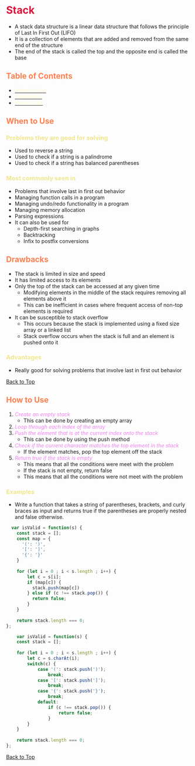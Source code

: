 <style>
r { color: Crimson }
o { color: Coral }
y { color: Khaki }
g { color: MediumSpringGreen }
b { color: SkyBlue }
i { color: Violet }
h { color:  Plum }
hh { color: Pink }
l { color: Lemonchiffon}
</style>

# <h1 id='stack'><r>Stack</r></h1>
* A stack data structure is a linear data structure that follows the principle of Last In First Out (LIFO)
* It is a collection of elements that are added and removed from the same end of the structure
* The end of the stack is called the top and the opposite end is called the base
## <h2 id='table-of-contents'><o>Table of Contents</o></h2>
* [<l>When to Use</l>](#when-to-use)
* [<l>Drawbacks</l>](#drawbacks)
* [<l>How to Use</l>](#how-to-use)

## <h2 id='when-to-use'><o>When to Use</o></h2>

### <y>Problems they are good for solving</y>
* Used to reverse a string
* Used to check if a string is a palindrome
* Used to check if a string has balanced parentheses

### <y>Most commonly seen in</y>
* Problems that involve last in first out behavior
* Managing function calls in a program
* Managing undo/redo functionality in a program
* Managing memory allocation
* Parsing expressions
* It can also be used for
    * Depth-first searching in graphs
    * Backtracking
    * Infix to postfix conversions
## <h2 id='drawbacks'><o>Drawbacks</o></h2>
* The stack is limited in size and speed
* It has limited access to its elements
* Only the top of the stack can be accessed at any given time
    * Modifying elements in the middle of the stack requires removing all elements above it
    * This can be inefficient in cases where frequent access of non-top elements is required
* It can be susceptible to stack overflow
    * This occurs because the stack is implemented using a fixed size array or a linked list
    * Stack overflow occurs when the stack is full and an element is pushed onto it
### <y>Advantages</y>
* Really good for solving problems that involve last in first out behavior

[Back to Top](#table-of-contents)

## <h2 id='how-to-use'><o>How to Use</o></h2>
1. <i>Create an empty stack</i>
    * This can be done by creating an empty array
2. <i>Loop through each index of the array</i>
3. <i>Push the element that is at the current index onto the stack</i>
    * This can be done by using the push method
4. <i>Check if the current character matches the top element in the stack</i>
    * If the element matches, pop the top element off the stack
5. <i>Return true if the stack is empty</i>
    * This means that all the conditions were meet with the problem
    * If the stack is not empty, return false
    * This means that all the conditions were not meet with the problem

### <y>Examples</y>
* Write a function that takes a string of parentheses, brackets, and curly braces as input and returns true if the parentheses are properly nested and false otherwise.
```javascript
  var isValid = function(s) {   
    const stack = [];
    const map = {
      '(': ')',
      '[': ']',
      '{': '}'
    }
    
    for (let i = 0 ; i < s.length ; i++) {
        let c = s[i];
        if (map[c]) {
          stack.push(map[c])
        } else if (c !== stack.pop()) {
          return false;
        } 
    }
    
    return stack.length === 0;
};
```

```javascript
    var isValid = function(s) {   
    const stack = [];
    
    for (let i = 0 ; i < s.length ; i++) {
        let c = s.charAt(i);
        switch(c) {
            case '(': stack.push(')');
                break;
            case '[': stack.push(']');
                break;
            case '{': stack.push('}');
                break;
            default:
                if (c !== stack.pop()) {
                    return false;
                }
        }
    }
    
    return stack.length === 0;
};
```


[Back to Top](#table-of-contents)
